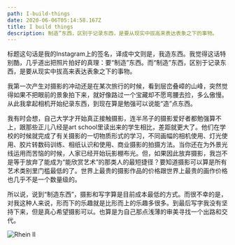 ```yaml
---
path: I-build-things
date: 2020-06-06T05:14:58.167Z
title: I build things
description: 制造”东西，区别于记录东西，是要从现实中拔高来表达表象之下的事物。
---
```

标题这句话是我的Instagram上的签名，译成中文则是，我造东西。我觉得这话特别酷，几乎道出把照片拍好的真理：要“制造”东西。而“制造”东西，区别于记录东西，是要从现实中拔高来表达表象之下的事物。



我第一次产生对摄影的冲动还是在某次旅行的时候，看到层峦叠嶂的山峰，突然觉得如果不把眼前的景象拍下来，就好像路过一个宝藏却不愿弯腰去捡，多么傲慢。从此我拿起相机开始纪录东西，到现在算是勉强可以说能“造”点东西。



我有时会想，自己大学才开始真正接触摄影，连半吊子的摄影爱好者都勉强算不上，跟那些正儿八经是art school里读出来的学生相比，差距就更大了。他们在学校的时候就完成了有关摄影的一切物质形式的学习，不同画幅的相机使用、灯光使用、胶片转数码训练、相纸认识和使用、商业摄影的拍摄方法。当你还在为外景光线运用而苦恼的时候，人家已经开始玩影棚布光。但，如果因此放弃摄影，我岂不是等于放弃了能成为“能欣赏艺术”的那类人的最短捷径？要知道摄影可以算是所有艺术类别里门槛最低的了。世界上最贵的摄影作品的价格跟世界上最贵的画作价格也几乎不是一个数量级的。



所以说，说到“制造东西”，摄影和写字算是目前成本最低的方式。而很不幸的是，对我这种人来说，形而下的乐趣就是比形而上的乐趣多很多。到最后写字我没有坚持下来，但是真心希望摄影可以。也算是为自己那点浅薄的审美寻找一个出路和交代。

![Rhein II](/../assets/jf5hesmdehxq-kcpmxqdpqd2wv_psnog2mce6vrsas.jpg "世界上最贵的照片 - 莱茵河2号")
